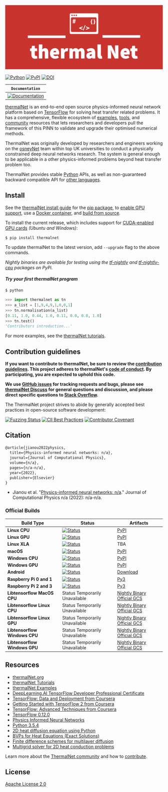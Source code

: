 <div align="center">
  <img src="https://github.com/JianouJiang/thermalNet/blob/main/thermalNet_logo.png">
</div>

[![Python](https://img.shields.io/pypi/pyversions/tensorflow.svg?style=plastic)](https://badge.fury.io/py/tensorflow)
[![PyPI](https://badge.fury.io/py/tensorflow.svg)](https://badge.fury.io/py/tensorflow)
[![DOI](https://zenodo.org/badge/DOI/10.5281/zenodo.4724125.svg)](https://doi.org/10.5281/zenodo.4724125)

**`Documentation`** |
------------------- |
[![Documentation](https://img.shields.io/badge/api-reference-blue.svg)](https://github.com/JianouJiang/thermalNet/README.md) |

[thermalNet](https://www.thermalnet.org/) is an end-to-end open source physics-informed
 neural network platform based on [TensorFlow](https://www.tensorflow.org/) for solving 
 heat transfer related problems. It has a comprehensive, flexible ecosystem of
[examples](https://github.com/JianouJiang/thermalNet/examples),
[tools](https://github.com/JianouJiang/thermalNet/tools), and
[community](https://www.thermalnet.org/community) resources that lets
researchers and developers pull the framework of this PINN to validate and 
upgrade their optimised numerical methods.

ThermalNet was originally developed by researchers and engineers working on the
[osneyNet](https://github.com/osneyNet) team within top UK universities to conduct a physically constrained
 deep neural networks research. The system is general enough to be applicable 
 in a other physics-informed problems beyond heat transfer problem too.

ThermalNet provides stable [Python](https://www.thermalnet.org/api_docs/python)
APIs, as well as non-guaranteed backward compatible API for
[other languages](https://www.thermalnet.org/api_docs).


## Install

See the [thermalNet install guide](https://www.thermalnet.org/install) for the
[pip package](https://www.thermalnet.org/install/pip), to
[enable GPU support](https://www.thermalnet.org/install/gpu), use a
[Docker container](https://www.thermalnet.org/install/docker), and
[build from source](https://www.thermalnet.org/install/source).

To install the current release, which includes support for
[CUDA-enabled GPU cards](https://www.thermalnet.org/install/gpu) *(Ubuntu and
Windows)*:

```
$ pip install thermalnet
```

To update thermalNet to the latest version, add `--upgrade` flag to the above
commands.

*Nightly binaries are available for testing using the
[tf-nightly](https://pypi.python.org/pypi/tf-nightly) and
[tf-nightly-cpu](https://pypi.python.org/pypi/tf-nightly-cpu) packages on PyPi.*

#### *Try your first thermalNet program*

```shell
$ python
```

```python
>>> import thermalnet as tn
>>> a_list = [1,9,4,9,1,0,0,1]
>>> tn.normalisation(a_list)
[0.11, 1.0, 0.44, 1.0, 0.11, 0.0, 0.0, 1.0]
>>> tn.test()
'Contributors introduction...'
```

For more examples, see the
[thermalNet tutorials](https://www.thermalnet.org/tutorials/).

## Contribution guidelines

**If you want to contribute to thermalNet, be sure to review the
[contribution guidelines](CONTRIBUTING.md). This project adheres to thermalNet's
[code of conduct](CODE_OF_CONDUCT.md). By participating, you are expected to
uphold this code.**

**We use [GitHub issues](https://github.com/thermalnet/thermalnet/issues) for
tracking requests and bugs, please see
[thermalNet Discuss](https://groups.google.com/a/thermalnet.org/forum/#!forum/discuss)
for general questions and discussion, and please direct specific questions to
[Stack Overflow](https://stackoverflow.com/questions/tagged/thermalnet).**

The ThermalNet project strives to abide by generally accepted best practices in
open-source software development:

[![Fuzzing Status](https://oss-fuzz-build-logs.storage.googleapis.com/badges/tensorflow.svg)](https://bugs.chromium.org/p/oss-fuzz/issues/list?sort=-opened&can=1&q=proj:tensorflow)
[![CII Best Practices](https://bestpractices.coreinfrastructure.org/projects/1486/badge)](https://bestpractices.coreinfrastructure.org/projects/1486)
[![Contributor Covenant](https://img.shields.io/badge/Contributor%20Covenant-v1.4%20adopted-ff69b4.svg)](CODE_OF_CONDUCT.md)



## Citation

    @article{jianou2022physics,
      title={Physics-informed neural networks: n/a},
      journal={Journal of Computational Physics},
      volume={n/a},
      pages={n/a-n/a},
      year={2022},
      publisher={Elsevier}
    }

  - Jianou et al. "[Physics-informed neural networks: n/a](https://www.sciencedirect.com/science/article/pii/n/a)." Journal of Computational Physics n/a (2022): n/a-n/a.

### Official Builds

Build Type                    | Status                                                                                                                                                                           | Artifacts
----------------------------- | -------------------------------------------------------------------------------------------------------------------------------------------------------------------------------- | ---------
**Linux CPU**                 | [![Status](https://storage.googleapis.com/tensorflow-kokoro-build-badges/ubuntu-cc.svg)](https://storage.googleapis.com/tensorflow-kokoro-build-badges/ubuntu-cc.html)           | [PyPI](https://pypi.org/project/tf-nightly/)
**Linux GPU**                 | [![Status](https://storage.googleapis.com/tensorflow-kokoro-build-badges/ubuntu-gpu-py3.svg)](https://storage.googleapis.com/tensorflow-kokoro-build-badges/ubuntu-gpu-py3.html) | [PyPI](https://pypi.org/project/tf-nightly-gpu/)
**Linux XLA**                 | [![Status](https://storage.googleapis.com/tensorflow-kokoro-build-badges/ubuntu-xla.svg)](https://storage.googleapis.com/tensorflow-kokoro-build-badges/ubuntu-xla.html)         | TBA
**macOS**                     | [![Status](https://storage.googleapis.com/tensorflow-kokoro-build-badges/macos-py2-cc.svg)](https://storage.googleapis.com/tensorflow-kokoro-build-badges/macos-py2-cc.html)     | [PyPI](https://pypi.org/project/tf-nightly/)
**Windows CPU**               | [![Status](https://storage.googleapis.com/tensorflow-kokoro-build-badges/windows-cpu.svg)](https://storage.googleapis.com/tensorflow-kokoro-build-badges/windows-cpu.html)       | [PyPI](https://pypi.org/project/tf-nightly/)
**Windows GPU**               | [![Status](https://storage.googleapis.com/tensorflow-kokoro-build-badges/windows-gpu.svg)](https://storage.googleapis.com/tensorflow-kokoro-build-badges/windows-gpu.html)       | [PyPI](https://pypi.org/project/tf-nightly-gpu/)
**Android**                   | [![Status](https://storage.googleapis.com/tensorflow-kokoro-build-badges/android.svg)](https://storage.googleapis.com/tensorflow-kokoro-build-badges/android.html)               | [Download](https://bintray.com/google/tensorflow/tensorflow/_latestVersion)
**Raspberry Pi 0 and 1**      | [![Status](https://storage.googleapis.com/tensorflow-kokoro-build-badges/rpi01-py3.svg)](https://storage.googleapis.com/tensorflow-kokoro-build-badges/rpi01-py3.html)           | [Py3](https://storage.googleapis.com/tensorflow-nightly/tensorflow-1.10.0-cp34-none-linux_armv6l.whl)
**Raspberry Pi 2 and 3**      | [![Status](https://storage.googleapis.com/tensorflow-kokoro-build-badges/rpi23-py3.svg)](https://storage.googleapis.com/tensorflow-kokoro-build-badges/rpi23-py3.html)           | [Py3](https://storage.googleapis.com/tensorflow-nightly/tensorflow-1.10.0-cp34-none-linux_armv7l.whl)
**Libtensorflow MacOS CPU**   | Status Temporarily Unavailable                                                                                                                                                   | [Nightly Binary](https://storage.googleapis.com/libtensorflow-nightly/prod/tensorflow/release/macos/latest/macos_cpu_libtensorflow_binaries.tar.gz) [Official GCS](https://storage.googleapis.com/tensorflow/)
**Libtensorflow Linux CPU**   | Status Temporarily Unavailable                                                                                                                                                   | [Nightly Binary](https://storage.googleapis.com/libtensorflow-nightly/prod/tensorflow/release/ubuntu_16/latest/cpu/ubuntu_cpu_libtensorflow_binaries.tar.gz) [Official GCS](https://storage.googleapis.com/tensorflow/)
**Libtensorflow Linux GPU**   | Status Temporarily Unavailable                                                                                                                                                   | [Nightly Binary](https://storage.googleapis.com/libtensorflow-nightly/prod/tensorflow/release/ubuntu_16/latest/gpu/ubuntu_gpu_libtensorflow_binaries.tar.gz) [Official GCS](https://storage.googleapis.com/tensorflow/)
**Libtensorflow Windows CPU** | Status Temporarily Unavailable                                                                                                                                                   | [Nightly Binary](https://storage.googleapis.com/libtensorflow-nightly/prod/tensorflow/release/windows/latest/cpu/windows_cpu_libtensorflow_binaries.tar.gz) [Official GCS](https://storage.googleapis.com/tensorflow/)
**Libtensorflow Windows GPU** | Status Temporarily Unavailable                                                                                                                                                   | [Nightly Binary](https://storage.googleapis.com/libtensorflow-nightly/prod/tensorflow/release/windows/latest/gpu/windows_gpu_libtensorflow_binaries.tar.gz) [Official GCS](https://storage.googleapis.com/tensorflow/)

## Resources

*   [thermalNet.org](https://www.thermalnet.org)
*   [thermalNet Tutorials](https://www.thermalNet.org/tutorials/)
*   [thermalNet Examples](https://github.com/thermalnet/examples)
*   [DeepLearning.AI TensorFlow Developer Professional Certificate](https://www.coursera.org/specializations/tensorflow-in-practice)
*   [TensorFlow: Data and Deployment from Coursera](https://www.coursera.org/specializations/tensorflow-data-and-deployment)
*   [Getting Started with TensorFlow 2 from Coursera](https://www.coursera.org/learn/getting-started-with-tensor-flow2)
*   [TensorFlow: Advanced Techniques from Coursera](https://www.coursera.org/specializations/tensorflow-advanced-techniques)
*   [TensorFlow 0.12.0](https://storage.googleapis.com/tensorflow/windows/cpu/tensorflow-0.12.0rc0-cp35-cp35m-win_amd64.whl)
*   [Physics Informed Neural Networks](https://github.com/maziarraissi/PINNs)
*   [Python 3.5.4](https://www.python.org/downloads/release/python-354/)
*   [2D heat diffusion equation using Python](https://www.youtube.com/watch?v=mSYm46VVZRo&t=17s)
*   [BVPs for Heat Equations (Exact Solutions)](https://www.cfm.brown.edu/people/dobrush/am34/Mathematica/ch6/bheat.html)
*   [Finite difference schemes for multilayer diffusion](https://www.sciencedirect.com/science/article/pii/S0895717711000938)
*   [Multigrid solver for 2D heat conduction problems](https://www.researchgate.net/publication/334774068_Multigrid_solver_for_2D_heat_conduction_problems)

Learn more about the
[ThermalNet community](https://www.thermalnet.org/community) and how to
[contribute](https://www.thermalnet.org/community/contribute).

## License

[Apache License 2.0](LICENSE)
